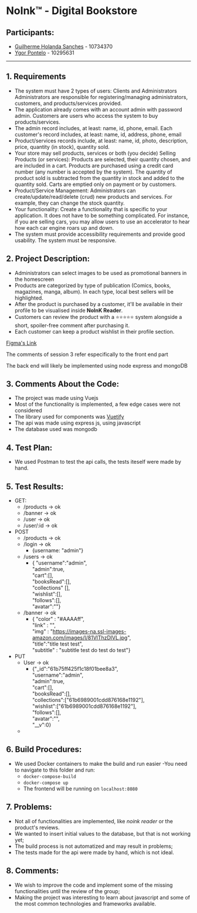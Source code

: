 # NoInk™ - Digital Bookstore

## Participants:
* [Guilherme Holanda Sanches](https://github.com/holondo) - 10734370
* [Ygor Pontelo](https://github.com/ygorpontelo) - 10295631
---
## 1. Requirements  
  - The system must have 2 types of users: Clients and Administrators
  Administrators are responsible for registering/managing administrators, customers, and products/services provided.  
  - The application already comes with an account admin with password admin.
  Customers are users who access the system to buy products/services.
  - The admin record includes, at least: name, id, phone, email.
  Each customer's record includes, at least: name, id, address, phone, email
  - Product/services records include, at least: name, id, photo, description, price, quantity (in stock), quantity sold.
  - Your store may sell products, services or both (you decide)
  Selling Products (or services): Products are selected, their quantity chosen, and are included in a cart. Products are purchased using a credit card number (any number is accepted by the system). The quantity of product sold is subtracted from the quantity in stock and added to the quantity sold. Carts are emptied only on payment or by customers.
  - Product/Service Management: Administrators can create/update/read/delete (crud) new products and services. For example, they can change the stock quantity.
  - Your functionality: Create a functionality that is specific to your application. It does not have to be something complicated. For instance, if you are selling cars, you may allow users to use an accelerator to hear how each car engine roars up and down.   
  - The system must provide accessibility requirements and provide good usability. The system must be responsive.  

## 2. Project Description:
  - Administrators can select images to be used as promotional banners in the homescreen
  - Products are categorized by type of publication (Comics, books, magazines, manga, album). In each type, local best sellers will be highlighted.
  - After the product is purchased by a customer, it'll be available in their profile to be visualised inside **NoInK Reader**.
  - Customers can review the product with a ⭐⭐⭐⭐⭐ system alongside a short, spoiler-free comment after purchasing it.
  - Each customer can keep a product wishlist in their profile section. 

  [Figma's Link](https://www.figma.com/file/HKZYbDigSeju1kjP5Ma3I1/NoInk?node-id=0%3A1)   

  The comments of session 3 refer especifically to the front end part  

  The back end will likely be implemented using node express and mongoDB

  ## 3. Comments About the Code: 

  - The project was made using Vuejs
  - Most of the functionality is implemented, a few edge cases were not considered
  - The library used for components was [Vuetify](https://vuetifyjs.com/en/)
  - The api was made using express js, using javascript
  - The database used was mongodb

  ## 4. Test Plan: 

  - We used Postman to test the api calls, the tests iteself were made by hand.

  ## 5. Test Results:
  * GET:
    * /products -> ok
    * /banner -> ok
    * /user -> ok
    * /user/:id -> ok
  * POST
    * /products -> ok
    * /login -> ok
      * {username: "admin"}
    * /users -> ok
      * {
          "username":"admin",  
          "admin":true,  
          "cart":[],  
          "booksRead":[],  
          "collections" [],  
          "wishlist":[],  
          "follows":[],  
          "avatar":""}
    * /banner -> ok
      * {
        "color" : "#AAAAff",  
        "link" : "",  
        "img" : "https://images-na.ssl-images-amazon.com/images/I/81VlThzDlVL.jpg",  
        "title":"title test test",  
        "subtitle" : "subtitle test do test do test"}
  * PUT
    * User -> ok
      * {"_id":"61b75ff425f1c18f01bee8a3",  
      "username":"admin",  
      "admin":true,  
      "cart":[],  
      "booksRead":[],  
      "collections":["61b6989001cdd876168e1192"],  
      "wishlist":["61b6989001cdd876168e1192"],  
      "follows":[],  
      "avatar":"",  
      "__v":0}
    * 
  ## 6. Build Procedures: 

  - We used Docker containers to make the build and run easier
    -You need to navigate to this folder and run:
      - `docker-compose-build`
      - `docker-compose up`
    - The frontend will be running on `localhost:8080`

  ## 7. Problems: 

  - Not all of functionalities are implemented, like *noink reader* or the product's reviews. 
  - We wanted to insert initial values to the database, but that is not working yet;
  - The build process is not automatized and may result in problems;
  - The tests made for the api were made by hand, which is not ideal.

  ## 8. Comments:

  - We wish to improve the code and implement some of the missing functionalities until the review of the group;
  - Making the project was interesting to learn about javascript and some of the most common technologies and frameworks available.
